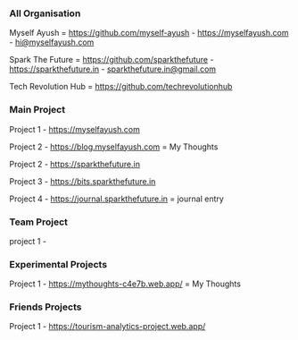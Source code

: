 ### All Organisation
 Myself Ayush = https://github.com/myself-ayush     - https://myselfayush.com   - hi@myselfayush.com </br>

 Spark The Future = https://github.com/sparkthefuture    - https://sparkthefuture.in - sparkthefuture.in@gmail.com </br>

 Tech Revolution Hub = https://github.com/techrevolutionhub </br>

### Main Project

Project 1 - https://myselfayush.com </br>

Project 2 - https://blog.myselfayush.com = My Thoughts </br>

Project 2 - https://sparkthefuture.in </br>

Project 3 - https://bits.sparkthefuture.in </br>

Project 4 - https://journal.sparkthefuture.in    = journal entry </br>

### Team Project

project 1 - 

### Experimental Projects

Project 1 - https://mythoughts-c4e7b.web.app/  = My Thoughts </br>

### Friends Projects

Project 1 - https://tourism-analytics-project.web.app/

